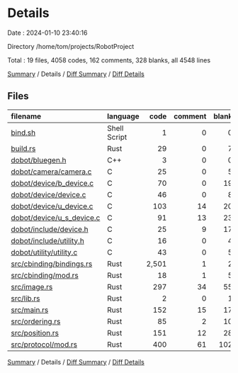 # Details

Date : 2024-01-10 23:40:16

Directory /home/tom/projects/RobotProject

Total : 19 files,  4058 codes, 162 comments, 328 blanks, all 4548 lines

[Summary](results.md) / Details / [Diff Summary](diff.md) / [Diff Details](diff-details.md)

## Files
| filename | language | code | comment | blank | total |
| :--- | :--- | ---: | ---: | ---: | ---: |
| [bind.sh](/bind.sh) | Shell Script | 1 | 0 | 0 | 1 |
| [build.rs](/build.rs) | Rust | 29 | 0 | 7 | 36 |
| [dobot/bluegen.h](/dobot/bluegen.h) | C++ | 3 | 0 | 0 | 3 |
| [dobot/camera/camera.c](/dobot/camera/camera.c) | C | 25 | 0 | 5 | 30 |
| [dobot/device/b_device.c](/dobot/device/b_device.c) | C | 70 | 0 | 19 | 89 |
| [dobot/device/device.c](/dobot/device/device.c) | C | 46 | 0 | 8 | 54 |
| [dobot/device/u_device.c](/dobot/device/u_device.c) | C | 103 | 14 | 20 | 137 |
| [dobot/device/u_s_device.c](/dobot/device/u_s_device.c) | C | 91 | 13 | 23 | 127 |
| [dobot/include/device.h](/dobot/include/device.h) | C | 25 | 9 | 17 | 51 |
| [dobot/include/utility.h](/dobot/include/utility.h) | C | 16 | 0 | 4 | 20 |
| [dobot/utility/utility.c](/dobot/utility/utility.c) | C | 43 | 0 | 5 | 48 |
| [src/cbinding/bindings.rs](/src/cbinding/bindings.rs) | Rust | 2,501 | 1 | 2 | 2,504 |
| [src/cbinding/mod.rs](/src/cbinding/mod.rs) | Rust | 18 | 1 | 5 | 24 |
| [src/image.rs](/src/image.rs) | Rust | 297 | 34 | 55 | 386 |
| [src/lib.rs](/src/lib.rs) | Rust | 2 | 0 | 1 | 3 |
| [src/main.rs](/src/main.rs) | Rust | 152 | 15 | 17 | 184 |
| [src/ordering.rs](/src/ordering.rs) | Rust | 85 | 2 | 10 | 97 |
| [src/position.rs](/src/position.rs) | Rust | 151 | 12 | 28 | 191 |
| [src/protocol/mod.rs](/src/protocol/mod.rs) | Rust | 400 | 61 | 102 | 563 |

[Summary](results.md) / Details / [Diff Summary](diff.md) / [Diff Details](diff-details.md)